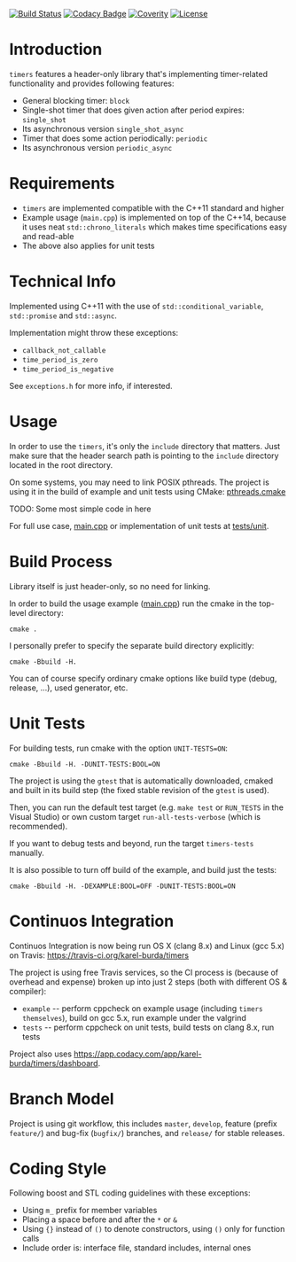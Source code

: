 [![Build Status](https://travis-ci.org/karel-burda/timers.svg?branch=feature%2Fci)](https://travis-ci.org/karel-burda/timers)
[![Codacy Badge](https://api.codacy.com/project/badge/Grade/27e08eaa6aa64eddbe4a79085e95ebcc)](https://www.codacy.com/app/karel-burda/timers?utm_source=github.com&amp;utm_medium=referral&amp;utm_content=karel-burda/timers&amp;utm_campaign=Badge_Grade)
[![Coverity](https://scan.coverity.com/projects/15747/badge.svg)](https://scan.coverity.com/projects/karel-burda-timers)
[![License](https://img.shields.io/badge/license-MIT_License-blue.svg?style=flat)](LICENSE)

# Introduction
`timers` features a header-only library that's implementing timer-related functionality and provides following features:
* General blocking timer: `block`
* Single-shot timer that does given action after period expires: `single_shot`
* Its asynchronous version `single_shot_async`
* Timer that does some action periodically: `periodic`
* Its asynchronous version `periodic_async`

# Requirements
* `timers` are implemented compatible with the C++11 standard and higher
* Example usage (`main.cpp`) is implemented on top of the C++14,
because it uses neat `std::chrono_literals` which makes time specifications easy and read-able
* The above also applies for unit tests

# Technical Info
Implemented using C++11 with the use of `std::conditional_variable`, `std::promise` and `std::async`.

Implementation might throw these exceptions:
* `callback_not_callable`
* `time_period_is_zero`
* `time_period_is_negative`

See `exceptions.h` for more info, if interested.

# Usage
In order to use the `timers`, it's only the `include` directory that matters. Just make sure that the header search
path is pointing to the `include` directory located in the root directory.

On some systems, you may need to link POSIX pthreads.
The project is using it in the build of example and unit tests using CMake: [pthreads.cmake](cmake-helpers/pthreads.cmake)

TODO: Some most simple code in here

For full use case, [main.cpp](example/src/main.cpp) or implementation of unit tests at [tests/unit](../blob/develop/tests/unit).

# Build Process
Library itself is just header-only, so no need for linking.

In order to build the usage example ([main.cpp](example/src/main.cpp)) run the cmake in the top-level directory:

`cmake .`

I personally prefer to specify the separate build directory explicitly:

`cmake -Bbuild -H.`

You can of course specify ordinary cmake options like build type (debug, release, ...), used generator, etc.

# Unit Tests
For building tests, run cmake with the option `UNIT-TESTS=ON`:

`cmake -Bbuild -H. -DUNIT-TESTS:BOOL=ON`

The project is using the `gtest` that is automatically downloaded, cmaked and built in its build step
(the fixed stable revision of the `gtest` is used).

Then, you can run the default test target (e.g. `make test` or `RUN_TESTS` in the Visual Studio)
or own custom target `run-all-tests-verbose` (which is recommended).

If you want to debug tests and beyond, run the target `timers-tests` manually.

It is also possible to turn off build of the example, and build just the tests:

`cmake -Bbuild -H. -DEXAMPLE:BOOL=OFF -DUNIT-TESTS:BOOL=ON`

# Continuos Integration
Continuos Integration is now being run OS X (clang 8.x) and Linux (gcc 5.x) on Travis: https://travis-ci.org/karel-burda/timers

The project is using free Travis services, so the CI process is (because of overhead and expense) broken up into just 2 steps (both with different OS & compiler):
* `example` -- perform cppcheck on example usage (including `timers themselves`), build on gcc 5.x, run example under the valgrind
* `tests` -- perform cppcheck on unit tests, build tests on clang 8.x, run tests

Project also uses https://app.codacy.com/app/karel-burda/timers/dashboard.

# Branch Model
Project is using git workflow, this includes `master`, `develop`, feature (prefix `feature/`)
and bug-fix (`bugfix/`) branches, and `release/` for stable releases. 

# Coding Style
Following boost and STL coding guidelines with these exceptions:
* Using `m_` prefix for member variables
* Placing a space before and after the `*` or `&`
* Using `{}` instead of `()` to denote constructors, using `()` only for function calls
* Include order is: interface file, standard includes, internal ones
